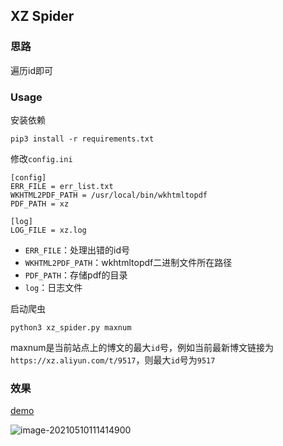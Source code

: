 ## XZ Spider

### 思路

遍历id即可

### Usage

安装依赖

```
pip3 install -r requirements.txt
```

修改`config.ini`

```
[config]
ERR_FILE = err_list.txt
WKHTML2PDF_PATH = /usr/local/bin/wkhtmltopdf
PDF_PATH = xz

[log]
LOG_FILE = xz.log
```

- `ERR_FILE`：处理出错的id号
- `WKHTML2PDF_PATH`：wkhtmltopdf二进制文件所在路径
- `PDF_PATH`：存储pdf的目录
- `log`：日志文件

启动爬虫

```
python3 xz_spider.py maxnum
```

maxnum是当前站点上的博文的最大`id`号，例如当前最新博文链接为`https://xz.aliyun.com/t/9517`，则最大`id`号为`9517`

### 效果

[demo](https://github.com/ycdxsb/Security_Articles/tree/main/%E5%85%88%E7%9F%A5%E7%A4%BE%E5%8C%BA/demo.pdf)

![image-20210510111414900](https://ycdxsb-1257345996.cos.ap-beijing.myqcloud.com/blog/2021-10-05-image-20210510111414900.png)

